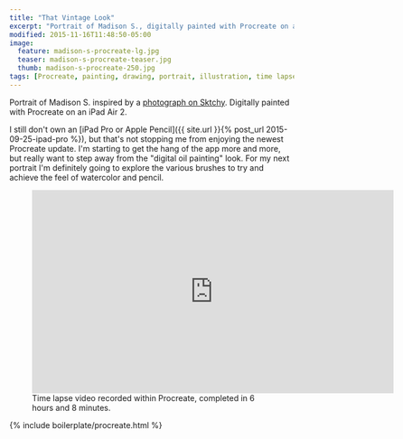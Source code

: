 ```yaml
---
title: "That Vintage Look"
excerpt: "Portrait of Madison S., digitally painted with Procreate on an iPad."
modified: 2015-11-16T11:48:50-05:00
image: 
  feature: madison-s-procreate-lg.jpg
  teaser: madison-s-procreate-teaser.jpg
  thumb: madison-s-procreate-250.jpg
tags: [Procreate, painting, drawing, portrait, illustration, time lapse, Sktchy]
---
```


Portrait of Madison S. inspired by a [photograph on Sktchy](http://sktchy.com/clIrcc). Digitally painted with Procreate on an iPad Air 2. 

I still don't own an [iPad Pro or Apple Pencil]({{ site.url }}{% post_url 2015-09-25-ipad-pro %}), but that's not stopping me from enjoying the newest Procreate update. I'm starting to get the hang of the app more and more, but really want to step away from the "digital oil painting" look. For my next portrait I'm definitely going to explore the various brushes to try and achieve the feel of watercolor and pencil.

<figure>
  <iframe width="640" height="360" src="https://www.youtube-nocookie.com/embed/ggx-gAmrKiM?controls=0&amp;showinfo=0" frameborder="0" allowfullscreen></iframe>
  <figcaption>Time lapse video recorded within Procreate, completed in 6 hours and 8 minutes.</figcaption>
</figure>

{% include boilerplate/procreate.html %}
